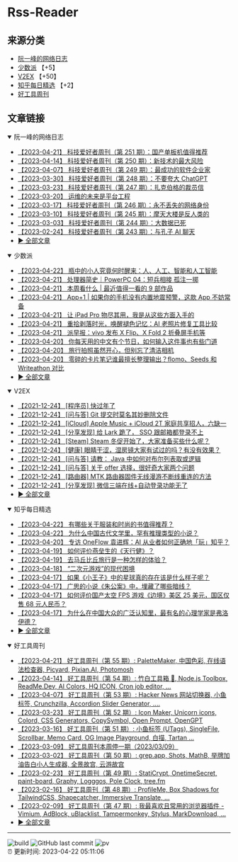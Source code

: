# Rss-Reader

## 来源分类

* [阮一峰的网络日志](#阮一峰的网络日志)
* [少数派](#少数派) 【+5】
* [V2EX](#V2EX) 【+50】
* [知乎每日精选](#知乎每日精选) 【+2】
* [好工具周刊](#好工具周刊)

## 文章链接

<details open>
    <summary id="阮一峰的网络日志">
     阮一峰的网络日志
    </summary>


* [【2023-04-21】 科技爱好者周刊（第 251 期）：国产单板机值得推荐](http://www.ruanyifeng.com/blog/2023/04/weekly-issue-251.html)
* [【2023-04-14】 科技爱好者周刊（第 250 期）：新技术的最大风险](http://www.ruanyifeng.com/blog/2023/04/weekly-issue-250.html)
* [【2023-04-07】 科技爱好者周刊（第 249 期）：最成功的软件企业家](http://www.ruanyifeng.com/blog/2023/04/weekly-issue-249.html)
* [【2023-03-30】 科技爱好者周刊（第 248 期）：不要夸大 ChatGPT](http://www.ruanyifeng.com/blog/2023/03/weekly-issue-248.html)
* [【2023-03-23】 科技爱好者周刊（第 247 期）：扎克伯格的裁员信](http://www.ruanyifeng.com/blog/2023/03/weekly-issue-247.html)
* [【2023-03-20】 运维的未来是平台工程](http://www.ruanyifeng.com/blog/2023/03/platform-engineering.html)
* [【2023-03-17】 科技爱好者周刊（第 246 期）：永不丢失的网络身份](http://www.ruanyifeng.com/blog/2023/03/weekly-issue-246.html)
* [【2023-03-10】 科技爱好者周刊（第 245 期）：摩天大楼是反人类的](http://www.ruanyifeng.com/blog/2023/03/weekly-issue-245.html)
* [【2023-03-03】 科技爱好者周刊（第 244 期）：大数据已死](http://www.ruanyifeng.com/blog/2023/03/weekly-issue-244.html)
* [【2023-02-24】 科技爱好者周刊（第 243 期）：与孔子 AI 聊天](http://www.ruanyifeng.com/blog/2023/02/weekly-issue-243.html)
* [:arrow_forward: 全部文章](data/阮一峰的网络日志.md)
</details>

<details open>
    <summary id="少数派">
     少数派
    </summary>


* [【2023-04-22】 瓶中的小人究竟何时醒来：人、人工、智能和人工智能](https://sspai.com/post/79388)
* [【2023-04-21】 处理器简史｜PowerPC 04：短兵相接 孤注一掷](https://sspai.com/prime/story/sv-anecdotes-11)
* [【2023-04-21】 本周看什么 | 最近值得一看的 9 部作品](https://sspai.com/post/79396)
* [【2023-04-21】 App+1 | 如果你的手机没有内置地震预警，这款 App 不妨常备](https://sspai.com/post/73727)
* [【2023-04-21】 让 iPad Pro 物尽其用，我是从这些方面入手的](https://sspai.com/post/78887)
* [【2023-04-21】 重拾剥落时光，唤醒褪色记忆：AI 老照片修复工具比较](https://sspai.com/post/79376)
* [【2023-04-21】 派早报：vivo 发布 X Flip、X Fold 2 折叠屏手机等](https://sspai.com/post/79391)
* [【2023-04-20】 你每天用的中文有个节日，如何输入这件事也有些门道](https://sspai.com/post/79385)
* [【2023-04-20】 旅行拍照虽然开心，但别忘了清洁相机](https://sspai.com/post/68863)
* [【2023-04-20】 零碎的卡片笔记谁最擅长整理输出？flomo、Seeds 和 Writeathon 对比](https://sspai.com/post/79373)
* [:arrow_forward: 全部文章](data/少数派.md)
</details>

<details open>
    <summary id="V2EX">
     V2EX
    </summary>


* [【2021-12-24】 [程序员] 快过年了](https://www.v2ex.com/t/824201)
* [【2021-12-24】 [问与答] Git 提交时莫名其妙删除文件](https://www.v2ex.com/t/824200)
* [【2021-12-24】 [iCloud] Apple Music + iCloud 2T 家庭共享招人，六缺一](https://www.v2ex.com/t/824199)
* [【2021-12-24】 [分享发现] 给 Lark 跪了， SSO 跟邮箱都登录不上](https://www.v2ex.com/t/824198)
* [【2021-12-24】 [Steam] Steam 冬促开始了，大家准备买些什么呢？](https://www.v2ex.com/t/824197)
* [【2021-12-24】 [健康] 眼睛干涩，湿房镜大家有试过的吗？有没有效果？](https://www.v2ex.com/t/824196)
* [【2021-12-24】 [问与答] 请教： Java 中如何对布尔列表取或逻辑](https://www.v2ex.com/t/824194)
* [【2021-12-24】 [问与答] 关于 offer 选择，很好奇大家两个问题](https://www.v2ex.com/t/824192)
* [【2021-12-24】 [路由器] MTK 路由器固件无线漫游不断线重连的方法](https://www.v2ex.com/t/824191)
* [【2021-12-24】 [分享发现] 微信三端在线+自动登录功能无了](https://www.v2ex.com/t/824190)
* [:arrow_forward: 全部文章](data/V2EX.md)
</details>

<details open>
    <summary id="知乎每日精选">
     知乎每日精选
    </summary>


* [【2023-04-22】 有哪些关于服装和时尚的书值得推荐？](http://www.zhihu.com/question/22427299/answer/2985468808?utm_campaign=rss&utm_medium=rss&utm_source=rss&utm_content=title)
* [【2023-04-22】 为什么中国古代文学里，罕有推理类型的小说？](http://www.zhihu.com/question/595539446/answer/2994468072?utm_campaign=rss&utm_medium=rss&utm_source=rss&utm_content=title)
* [【2023-04-20】 专访 OneFlow 袁进辉：AI 从业者如何正确地「玩」知乎？](http://zhuanlan.zhihu.com/p/623156641?utm_campaign=rss&utm_medium=rss&utm_source=rss&utm_content=title)
* [【2023-04-19】 如何评价燕垒生的《天行健》？](http://www.zhihu.com/question/23050784/answer/2991183869?utm_campaign=rss&utm_medium=rss&utm_source=rss&utm_content=title)
* [【2023-04-19】 去马丘比丘旅行是一种怎样的体验？](http://www.zhihu.com/question/406251842/answer/2988133766?utm_campaign=rss&utm_medium=rss&utm_source=rss&utm_content=title)
* [【2023-04-18】 “二次元游戏”的现代困境](http://zhuanlan.zhihu.com/p/622504367?utm_campaign=rss&utm_medium=rss&utm_source=rss&utm_content=title)
* [【2023-04-17】 如果《小王子》中的星球真的存在该是什么样子呢？](http://www.zhihu.com/question/313692285/answer/2987614212?utm_campaign=rss&utm_medium=rss&utm_source=rss&utm_content=title)
* [【2023-04-17】 广思的小说《朱公案》中，埋藏了哪些暗线？](http://www.zhihu.com/question/595539383/answer/2983577910?utm_campaign=rss&utm_medium=rss&utm_source=rss&utm_content=title)
* [【2023-04-17】 如何评价国产太空 FPS 游戏《边境》美区 25 美元，国区仅售 68 元人民币？](http://www.zhihu.com/question/594497862/answer/2984236942?utm_campaign=rss&utm_medium=rss&utm_source=rss&utm_content=title)
* [【2023-04-17】 为什么在中国大众的广泛认知里，最有名的心理学家是弗洛伊德？](http://www.zhihu.com/question/595540039/answer/2983765485?utm_campaign=rss&utm_medium=rss&utm_source=rss&utm_content=title)
* [:arrow_forward: 全部文章](data/知乎每日精选.md)
</details>

<details open>
    <summary id="好工具周刊">
     好工具周刊
    </summary>


* [【2023-04-21】 好工具周刊（第 55 期）: PaletteMaker, 中国色彩, 在线语法检查器, Picyard, Pixian.AI, Photomosh](https://bestxtools.zhubai.love/posts/2260993907208835072)
* [【2023-04-14】 好工具周刊（第 54 期）: 竹白工具箱 🧰, Node.js Toolbox, ReadMe.Dev, AI Colors, HQ ICON, Cron job editor, ...](https://bestxtools.zhubai.love/posts/2258541502231805952)
* [【2023-04-07】 好工具周刊（第 53 期）: Hacker News 网站切换器, 小鱼标签, Crunchzilla, Accordion Slider Generator, ....](https://bestxtools.zhubai.love/posts/2255931383602020352)
* [【2023-03-23】 好工具周刊（第 52 期）: Icon Maker, Unicorn icons, Colord, CSS Generators, CopySymbol, Open Prompt, OpenGPT](https://bestxtools.zhubai.love/posts/2250649351762280448)
* [【2023-03-16】 好工具周刊（第 51 期）: 小鱼标签 (UTags), SingleFile, Scrollbar, Memo Card, OG Image Playground, 白描, Tartan ...](https://bestxtools.zhubai.love/posts/2248101999973670912)
* [【2023-03-09】 好工具周刊本周停一期（2023/03/09）](https://bestxtools.zhubai.love/posts/2245516916011892736)
* [【2023-03-02】 好工具周刊（第 50 期）: grep.app, Shots, MathB, 举牌加油告白小人生成器, 全景故宫, 云游故宫](https://bestxtools.zhubai.love/posts/2243018555094687744)
* [【2023-02-23】 好工具周刊（第 49 期）: StatiCrypt, OnetimeSecret, paint-board, Graphy, Logggos, Pole Clock, tree.fm](https://bestxtools.zhubai.love/posts/2240480765706440704)
* [【2023-02-16】 好工具周刊（第 48 期）: ProfileMe, Box Shadows for TailwindCSS, Shapecatcher, Immersive Translate, ...](https://bestxtools.zhubai.love/posts/2237946902123864064)
* [【2023-02-09】 好工具周刊（第 47 期）: 我最喜欢且常用的浏览器插件 - Vimium, AdBlock, uBlacklist, Tampermonkey, Stylus, MarkDownload, ...](https://bestxtools.zhubai.love/posts/2235408322050158592)
* [:arrow_forward: 全部文章](data/好工具周刊.md)
</details>


---

![build](https://github.com/LikaiLee/rss-reader/workflows/rss%20reader/badge.svg)
![GitHub last commit](https://img.shields.io/github/last-commit/likailee/rss-reader)
![pv](https://pageview.vercel.app/?github_user=likailee) <br>
:alarm_clock: 更新时间: 2023-04-22 05:11:06